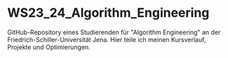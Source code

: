 # WS23_24_Algorithm_Engineering
GitHub-Repository eines Studierenden für "Algorithm Engineering" an der Friedrich-Schiller-Universität Jena. Hier teile ich meinen Kursverlauf, Projekte und Optimierungen.
